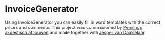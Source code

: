 # InvoiceGenerator
Using InvoiceGenerator you can easily fill in word templates with the correct prices and comments. This project was commissioned by [Pennings akoestisch afbouwen](https://www.akoestischafbouwen.nl/) and made together with [Jesper van Daatselaar](https://github.com/dtslr).
